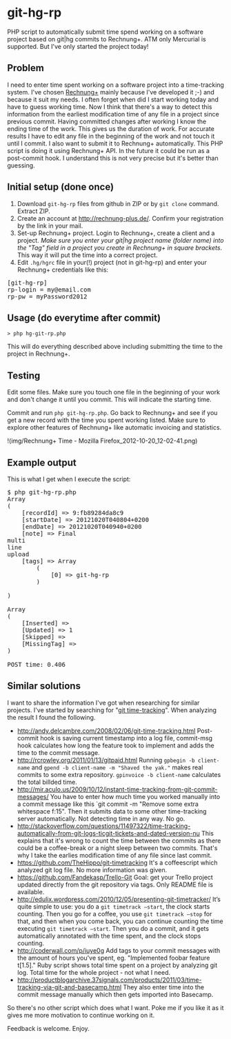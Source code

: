 git-hg-rp
=========

PHP script to automatically submit time spend working on a software project based on git|hg commits to Rechnung+.
ATM only Mercurial is supported. But I've only started the project today!

Problem
-------

I need to enter time spent working on a software project into a time-tracking system.
I've chosen [Rechnung+](http://rechnung-plus.de) mainly because I've developed it ;-) and because it suit my needs.
I often forget when did I start working today and have to guess working time. Now I think that there's a way to
detect this information from the earliest modification time of any file in a project since previous commit.
Having committed changes after working I know the ending time of the work. This gives us the duration of work.
For accurate results I have to edit any file in the beginning of the work and not touch it until I commit.
I also want to submit it to Rechnung+ automatically. This PHP script is doing it using Rechnung+ API.
In the future it could be run as a post-commit hook.
I understand this is not very precise but it's better than guessing.

## Initial setup (done once)

1. Download `git-hg-rp` files from github in ZIP or by `git clone` command. Extract ZIP.
2. Create an account at http://rechnung-plus.de/. Confirm your registration by the link in your mail.
3. Set-up Rechnung+ project. Login to Rechnung+, create a client and a project.
*Make sure you enter your git|hg project name (folder name) into the "Tag" field in a project
you create in Rechnung+ in square brackets*. This way it will put the time into a correct project.
4. Edit `.hg/hgrc` file in your(!) project (not in git-hg-rp) and enter your Rechnung+ credentials like this:

<pre>
[git-hg-rp]
rp-login = my@email.com
rp-pw = myPassword2012
</pre>

## Usage (do everytime after commit)

    > php hg-git-rp.php

This will do everything described above including submitting the time to the project in Rechnung+.

## Testing

Edit some files. Make sure you touch one file in the beginning of your work and don't change it until you commit.
This will indicate the starting time.

Commit and run `php git-hg-rp.php`. Go back to Rechnung+ and see if you get a new record with the time you spent
working listed. Make sure to explore other features of Rechnung+ like automatic invoicing and statistics.

!(img/Rechnung+ Time - Mozilla Firefox_2012-10-20_12-02-41.png)

## Example output

This is what I get when I execute the script:
<pre>
$ php git-hg-rp.php
Array
(
    [recordId] => 9:fb89284da8c9
    [startDate] => 20121020T040804+0200
    [endDate] => 20121020T040940+0200
    [note] => Final
multi
line
upload
    [tags] => Array
        (
            [0] => git-hg-rp
        )

)

Array
(
    [Inserted] =>
    [Updated] => 1
    [Skipped] =>
    [MissingTag] =>
)

POST time: 0.406
</pre>

Similar solutions
-----------------

I want to share the information I've got when researching for similar projects.
I've started by searching for "[git time-tracking](https://www.google.de/webhp?q=git%20time-tracking)".
When analyzing the result I found the following.

* http://andy.delcambre.com/2008/02/06/git-time-tracking.html
  Post-commit hook is saving current timestamp into a log file,
  commit-msg hook calculates how long the feature took to implement and adds the time to the commit message.
* http://rcrowley.org/2011/01/13/gitpaid.html
  Running `gpbegin -b client-name` and `gpend -b client-name -m "Shaved the yak."` makes real commits to some extra
  repository. `gpinvoice -b client-name` calculates the total billded time.
* http://mir.aculo.us/2009/10/12/instant-time-tracking-from-git-commit-messages/
  You have to enter how much time you worked manually into a commit message like this
  `git commit -m "Remove some extra whitespace f:15". Then it submits data to some other time-tracking server
  automatically. Not detecting time in any way. No go.
* http://stackoverflow.com/questions/11497322/time-tracking-automatically-from-git-logs-ticgit-tickets-and-dated-version-nu
  This explains that it's wrong to count the time between the commits as there could be a coffee-break or
  a night sleep between two commits. That's why I take the earlies modification time of any file since last commit.
* https://github.com/TheHippo/git-timetracking
  It's a coffeescript which analyzed git log file. No more information was given.
* https://github.com/Fandekasp/Trello-Git
  Goal: get your Trello project updated directly from the git repository via tags. Only README file is available.
* http://edulix.wordpress.com/2010/12/05/presenting-git-timetracker/
  It’s quite simple to use: you do a `git timetrack –start`, the clock starts counting.
  Then you go for a coffee, you use `git timetrack –stop` for that, and then when you come back,
  you can continue counting the time executing `git timetrack –start`.
  Then you do a commit, and it gets automatically annotated with the time spent, and the clock stops counting.
* http://coderwall.com/p/iuye0g
  Add tags to your commit messages with the amount of hours you've spent, eg. "Implemented foobar feature t[1.5]."
  Ruby script shows total time spent on a project by analyzing git log. Total time for the whole project - not what I need.
* http://productblogarchive.37signals.com/products/2011/03/time-tracking-via-git-and-basecamp.html
  They also enter time into the commit message manually which then gets imported into Basecamp.

So there's no other script which does what I want. Poke me if you like it as it gives me more motivation to continue
working on it.

Feedback is welcome. Enjoy.
